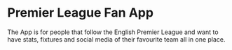# Premier League Fan App

The App is for people that follow the English Premier League and want to have stats, fixtures and social media of their favourite team all in one place.


